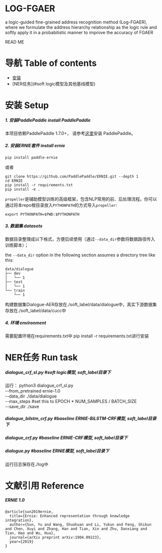 # LOG-FGAER
a logic-guided fine-grained address recognition method (Log-FGAER), where we formulate the address hierarchy relationship as the logic rule and softly apply it in a probabilistic manner to improve the accuracy of FGAER

READ ME

# 导航 Table of contents

* [安装](#安装)
* [NER任务](#soft logic模型及其他基线模型)



# 安装 Setup

##### 1. 安装PaddlePaddle install PaddlePaddle 

本项目依赖PaddlePaddle 1.7.0+， 请参考[这里](https://www.paddlepaddle.org.cn/install/quick)安装 PaddlePaddle。

##### 2. 安装ERNIE套件 install ernie


```script
pip install paddle-ernie
```

或者

```shell
git clone https://github.com/PaddlePaddle/ERNIE.git --depth 1
cd ERNIE
pip install -r requirements.txt
pip install -e .
```
`propeller`是辅助模型训练的高级框架，包含NLP常用的前、后处理流程。你可以通过将本repo根目录放入`PYTHONPATH`的方式导入`propeller`:
```shell
export PYTHONPATH=$PWD:$PYTHONPATH
```

##### 3. 数据集 datasets
数据目录整理成以下格式，方便后续使用（通过`--data_dir`参数将数据路径传入训练脚本）；

the `--data_dir` option in the following section assumes a directory tree like this:

```shell
data/dialogue
├── dev
│   └── 1
├── test
│   └── 1
└── train
    └── 1
```
	
构建数据集Dialogue-AER存放在./soft_label/data/dialogue中，真实下游数据集存放在./soft_label/data/cucc中

#####  4. 环境 environment
需要配置环境在requirements.txt中 pip install -r requirements.txt进行安装

# NER任务 Run task

##### dialogue_crf_sl.py #soft logic模型, soft_label目录下 
运行： python3 dialogue_crf_sl.py \
              --from_pretrained ernie-1.0 \
              --data_dir ./data/dialogue \
              --max_steps #set this to EPOCH * NUM_SAMPLES / BATCH_SIZE \
              --save_dir ./save
	   
##### dialogue_bilstm_crf.py #baseline ERNIE-BiLSTM-CRF模型, soft_label目录下 
##### dialogue_crf.py #baseline ERNIE-CRF模型, soft_label目录下 
##### dialogue.py #baseline ERNIE模型, soft_label目录下

运行日志保存在./log中


# 文献引用 Reference

##### ERNIE 1.0
```
@article{sun2019ernie,
  title={Ernie: Enhanced representation through knowledge integration},
  author={Sun, Yu and Wang, Shuohuan and Li, Yukun and Feng, Shikun and Chen, Xuyi and Zhang, Han and Tian, Xin and Zhu, Danxiang and Tian, Hao and Wu, Hua},
  journal={arXiv preprint arXiv:1904.09223},
  year={2019}
}
```
